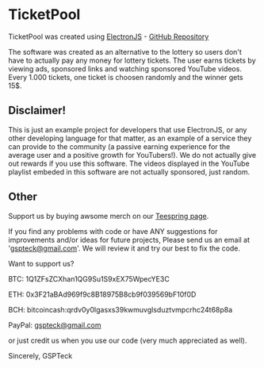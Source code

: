 # TicketPool

TicketPool was created using [ElectronJS](https://www.electronjs.org) - [GitHub Repository](https://github.com/electron)

The software was created as an alternative to the lottery so users don't have to actually pay any money for lottery tickets.
The user earns tickets by viewing ads, sponsored links and watching sponsored YouTube videos.
Every 1.000 tickets, one ticket is choosen randomly and the winner gets 15$.

## Disclaimer!

This is just an example project for developers that use ElectronJS, or any other developing language for that matter, as an example of a service they can provide to the community (a passive earning experience for the average user and a positive growth for YouTubers!).
We do not actually give out rewards if you use this software.
The videos displayed in the YouTube playlist embeded in this software are not actually sponsored, just random.

## Other

Support us by buying awsome merch on our [Teespring page](https://teespring.com/it/stores/gspteck-2).

If you find any problems with code or have ANY suggestions for improvements and/or ideas for future projects,
Please send us an email at 'gspteck@gmail.com'.
We will review it and try our best to fix the code.

Want to support us?

BTC: 1Q1ZFsZCXhan1QG9Su1S9xEX75WpecYE3C

ETH: 0x3F21aBAd969f9c8B18975B8cb9f039569bF10f0D

BCH: bitcoincash:qrdv0y0lgasxs39kwmuvglsduztvmpcrhc24t68p8a

PayPal: [gspteck@gmail.com](https://paypal.me/gspteck)

or just credit us when you use our code (very much appreciated as well).

Sincerely,
GSPTeck
